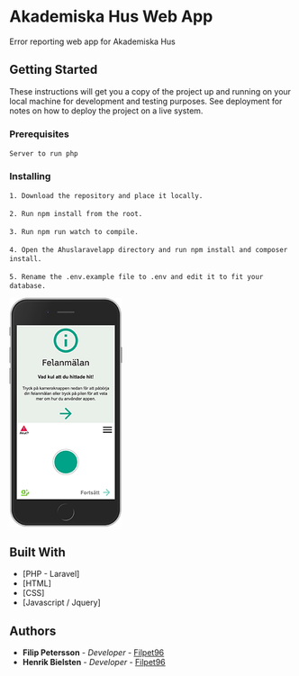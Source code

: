 # Akademiska Hus Web App

Error reporting web app for Akademiska Hus

## Getting Started

These instructions will get you a copy of the project up and running on your local machine for development and testing purposes. See deployment for notes on how to deploy the project on a live system.

### Prerequisites

```
Server to run php
```

### Installing

```
1. Download the repository and place it locally.

2. Run npm install from the root.

3. Run npm run watch to compile.

4. Open the Ahuslaravelapp directory and run npm install and composer install.

5. Rename the .env.example file to .env and edit it to fit your database.
```

![Alt text](./demo.png?raw=true)


## Built With

* [PHP - Laravel]
* [HTML]
* [CSS]
* [Javascript / Jquery]



## Authors

* **Filip Petersson** - *Developer* - [Filpet96](https://github.com/Filpet96)
* **Henrik Bielsten** - *Developer* - [Filpet96](https://github.com/HenrikBielsten)




